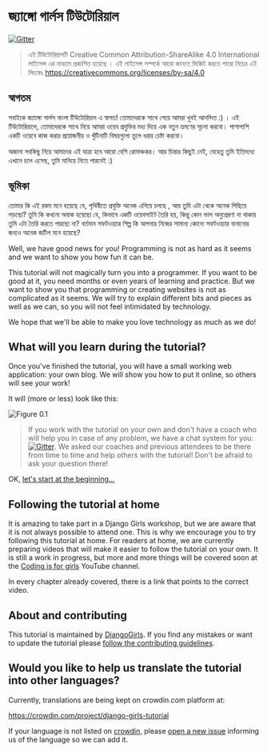 # জ্যাঙ্গো গার্লস টিউটোরিয়াল 

[![Gitter](https://badges.gitter.im/DjangoGirls/tutorial.svg)](https://gitter.im/DjangoGirls/tutorial)

> এই টিউটোরিয়ালটি Creative Common Attribution-ShareAlike 4.0 International লাইসেন্স এর মাধ্যমে প্রকাশিত হয়েছে । এই লাইসেন্স সম্পর্কে আরো জানতে ভিজিট করতে পারো নিচের এই লিংকেঃ https://creativecommons.org/licenses/by-sa/4.0 

## স্বাগতম 

সবাইকে জ্যাঙ্গো গার্লস বাংলা টিউটোরিয়াল এ স্বাগত! তোমাদেরকে সাথে পেয়ে আমরা খুবই আনন্দিত :) । এই টিউটোরিয়ালে, তোমাদেরকে সাথে নিয়ে আমরা ওয়েব প্রযুক্তির মধ্য দিয়ে এক নতুন ভ্রমণের সূচনা করবো। পাশাপাশি একটি ওয়েবে কাজ করার প্রয়োজনীয় ও খুঁটিনাটি বিষয়গুলো তুলে ধরার চেষ্টা করবো।

অজানা সবকিছু নিয়ে আমাদের এই যাত্রা হবে আরো বেশি রোমাঞ্চকর। আর চিন্তার কিছুই নেই, যেহেতু তুমি ইতিমধ্যে এখানে চলে এসেছ, তুমি মানিয়ে নিতে পারবেই :)

## ভূমিকা

তোমার কি এই রকম মনে হয়েছে যে, পৃথিবীতে প্রযুক্তি অনেক এগিয়ে চলছে , আর তুমি এটা থেকে অনেক পিছিয়ে পড়ছো? তুমি কি কখনো অবাক হয়েছো যে, কিভাবে একটি ওয়েবসাইট তৈরি হয়, কিন্তু কোন ভাল অনুপ্রেরণা না থাকায় তুমি এটা তৈরি করতে পারছো না? বর্তমান সফটওয়্যার শিল্প কি আপনার নিজের সামান্য কোনো সফটওয়্যার বানানোর জন্যও অনেক জটিল মনে হয়েছে?

Well, we have good news for you! Programming is not as hard as it seems and we want to show you how fun it can be.

This tutorial will not magically turn you into a programmer. If you want to be good at it, you need months or even years of learning and practice. But we want to show you that programming or creating websites is not as complicated as it seems. We will try to explain different bits and pieces as well as we can, so you will not feel intimidated by technology.

We hope that we'll be able to make you love technology as much as we do!

## What will you learn during the tutorial?

Once you've finished the tutorial, you will have a small working web application: your own blog. We will show you how to put it online, so others will see your work!

It will (more or less) look like this:

![Figure 0.1](images/application.png)

> If you work with the tutorial on your own and don't have a coach who will help you in case of any problem, we have a chat system for you: [![Gitter](https://badges.gitter.im/DjangoGirls/tutorial.svg)](https://gitter.im/DjangoGirls/tutorial). We asked our coaches and previous attendees to be there from time to time and help others with the tutorial! Don't be afraid to ask your question there!

OK, [let's start at the beginning…](./how_the_internet_works/README.md)

## Following the tutorial at home

It is amazing to take part in a Django Girls workshop, but we are aware that it is not always possible to attend one. This is why we encourage you to try following this tutorial at home. For readers at home, we are currently preparing videos that will make it easier to follow the tutorial on your own. It is still a work in progress, but more and more things will be covered soon at the [Coding is for girls](https://www.youtube.com/channel/UC0hNd2uW8jTR5K3KBzRuG2A/feed) YouTube channel.

In every chapter already covered, there is a link that points to the correct video.

## About and contributing

This tutorial is maintained by [DjangoGirls](https://djangogirls.org/). If you find any mistakes or want to update the tutorial please [follow the contributing guidelines](https://github.com/DjangoGirls/tutorial/blob/master/README.md).

## Would you like to help us translate the tutorial into other languages?

Currently, translations are being kept on crowdin.com platform at:

https://crowdin.com/project/django-girls-tutorial

If your language is not listed on [crowdin](https://crowdin.com/), please [open a new issue](https://github.com/DjangoGirls/tutorial/issues/new) informing us of the language so we can add it.
